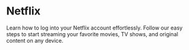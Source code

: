 # Netflix
Learn how to log into your Netflix account effortlessly. Follow our easy steps to start streaming your favorite movies, TV shows, and original content on any device.

